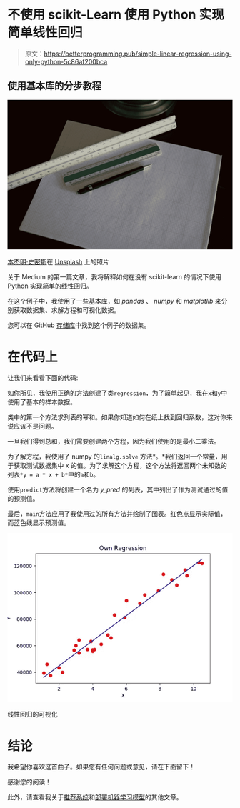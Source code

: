 # 不使用 scikit-Learn 使用 Python 实现简单线性回归

> 原文：<https://betterprogramming.pub/simple-linear-regression-using-only-python-5c86af200bca>

## 使用基本库的分步教程

![](img/ac28c44d53723fbf4b1ffe72636d248a.png)

[本杰明·史密斯](https://unsplash.com/@ifbdesign?utm_source=unsplash&utm_medium=referral&utm_content=creditCopyText)在 [Unsplash](https://unsplash.com/search/photos/graph?utm_source=unsplash&utm_medium=referral&utm_content=creditCopyText) 上的照片

关于 Medium 的第一篇文章，我将解释如何在没有 scikit-learn 的情况下使用 Python 实现简单的线性回归。

在这个例子中，我使用了一些基本库，如 *pandas* 、 *numpy* 和 *matplotlib* 来分别获取数据集、求解方程和可视化数据。

您可以在 GitHub [存储库](https://github.com/vyashemang/Linear-Regression)中找到这个例子的数据集。

# 在代码上

让我们来看看下面的代码:

如你所见，我使用正确的方法创建了类`regression`，为了简单起见，我在`x`和`y`中使用了基本的样本数据。

类中的第一个方法求列表的幂和。如果你知道如何在纸上找到回归系数，这对你来说应该不是问题。

一旦我们得到总和，我们需要创建两个方程，因为我们使用的是最小二乘法。

为了解方程，我使用了 numpy 的`linalg.solve` 方法*。*我们返回一个常量，用于获取测试数据集中 x 的值。为了求解这个方程，这个方法将返回两个未知数的列表`*y = a * x + b*`中的`a`和`b`。

使用`predict`方法将创建一个名为 *y_pred* 的列表，其中列出了作为测试通过的值的预测值。

最后，`main`方法应用了我使用过的所有方法并绘制了图表。红色点显示实际值，而蓝色线显示预测值。

![](img/8d12ff3f02e75970161a910854fb38d3.png)

线性回归的可视化

# 结论

我希望你喜欢这首曲子。如果您有任何问题或意见，请在下面留下！

感谢您的阅读！

此外，请查看我关于[推荐系统](https://hackernoon.com/popularity-based-song-recommendation-system-without-any-library-in-python-12a4fbfd825e?source=---------4------------------)和[部署机器学习模型](https://towardsdatascience.com/deploy-a-machine-learning-model-using-flask-da580f84e60c)的其他文章。